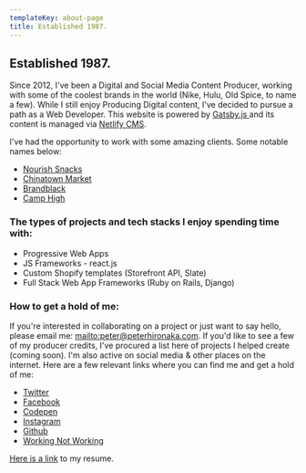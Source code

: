 ```yaml
---
templateKey: about-page
title: Established 1987.
---
```

## Established 1987.

Since 2012, I've been a Digital and Social Media Content Producer, working with some of the coolest brands in the world (Nike, Hulu, Old Spice, to name a few).  While I still enjoy Producing Digital content, I've decided to pursue a path as a Web Developer. This website is powered by [Gatsby.js ](https://gatsbyjs.org)and its content is managed via [Netlify CMS](https://netlifycms.org).

I've had the opportunity to work with some amazing clients. Some notable names below: 

* [Nourish Snacks](https://nourishsnacks.com)
* [Chinatown Market](https://thechinatownmarket.com)
* [Brandblack](https://brandblack.com)
* [Camp High](https://camphigh.com)



### The types of projects and tech stacks I enjoy spending time with:

* Progressive Web Apps 
* JS Frameworks - react.js
* Custom Shopify templates (Storefront API, Slate)
* Full Stack Web App Frameworks (Ruby on Rails, Django)

### 

### How to get a hold of me:

If you're interested in collaborating on a project or just want to say hello, please email me: <mailto:peter@peterhironaka.com>. If you'd like to see a few of my producer credits, I've procured a list here of projects I helped create (coming soon). I'm also active on social media & other places on the internet. Here are a few relevant links where you can find me and get a hold of me:

* [Twitter](https://twitter.com/peterhironaka)
* [Facebook](https://facebook.com/peterhironaka)
* [Codepen](https://codepen.io/peterhironaka)
* [Instagram](https://instagram.com/peterhironaka)
* [Github](https://github.com/PHironaka)
* [Working Not Working](https://workingnotworking.com/peterhironaka)

[Here is a link](/img/Resume-PJH_COMPRESSED.pdf) to my resume.

